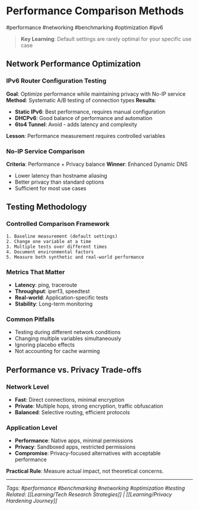 # Performance Comparison Methods

#performance #networking #benchmarking #optimization #ipv6

> **Key Learning**: Default settings are rarely optimal for your specific use case

## Network Performance Optimization

### IPv6 Router Configuration Testing
**Goal**: Optimize performance while maintaining privacy with No-IP service
**Method**: Systematic A/B testing of connection types
**Results**:
- **Static IPv6**: Best performance, requires manual configuration
- **DHCPv6**: Good balance of performance and automation  
- **6to4 Tunnel**: Avoid - adds latency and complexity

**Lesson**: Performance measurement requires controlled variables

### No-IP Service Comparison
**Criteria**: Performance + Privacy balance
**Winner**: Enhanced Dynamic DNS
- Lower latency than hostname aliasing
- Better privacy than standard options
- Sufficient for most use cases

## Testing Methodology

### Controlled Comparison Framework
```
1. Baseline measurement (default settings)
2. Change one variable at a time
3. Multiple tests over different times
4. Document environmental factors
5. Measure both synthetic and real-world performance
```

### Metrics That Matter
- **Latency**: ping, traceroute
- **Throughput**: iperf3, speedtest
- **Real-world**: Application-specific tests
- **Stability**: Long-term monitoring

### Common Pitfalls
- Testing during different network conditions
- Changing multiple variables simultaneously  
- Ignoring placebo effects
- Not accounting for cache warming

## Performance vs. Privacy Trade-offs

### Network Level
- **Fast**: Direct connections, minimal encryption
- **Private**: Multiple hops, strong encryption, traffic obfuscation
- **Balanced**: Selective routing, efficient protocols

### Application Level  
- **Performance**: Native apps, minimal permissions
- **Privacy**: Sandboxed apps, restricted permissions
- **Compromise**: Privacy-focused alternatives with acceptable performance

**Practical Rule**: Measure actual impact, not theoretical concerns.

---
*Tags: #performance #benchmarking #networking #optimization #testing*  
*Related: [[Learning/Tech Research Strategies]] | [[Learning/Privacy Hardening Journey]]*

